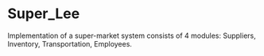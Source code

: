 # Super_Lee

Implementation of a super-market system consists of 4 modules: Suppliers, Inventory, Transportation, Employees.
